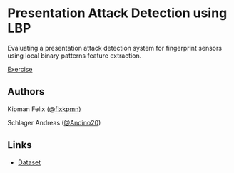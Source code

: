 # Presentation Attack Detection using LBP
Evaluating a presentation attack detection system for fingerprint sensors using local binary patterns feature extraction.

[Exercise](https://www.cosy.sbg.ac.at/~uhl/BVA25.html)

## Authors

Kipman Felix ([@flxkpmn](https://github.com/flxkpmn))

Schlager Andreas ([@Andino20](https://github.com/Andino20))

## Links

* [Dataset](https://www.cosy.sbg.ac.at/~uhl/Data_FV_Spoofing_WS2025_26.zip)
